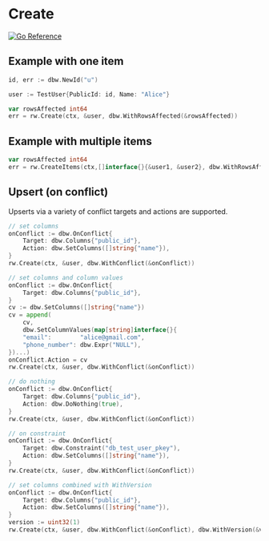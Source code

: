 # Create
[![Go
Reference](https://pkg.go.dev/badge/github.com/hashicorp/go-dbw.svg)](https://pkg.go.dev/github.com/hashicorp/go-dbw)

## Example with one item
```go
id, err := dbw.NewId("u")

user := TestUser{PublicId: id, Name: "Alice"}

var rowsAffected int64
err = rw.Create(ctx, &user, dbw.WithRowsAffected(&rowsAffected))  
```
## Example with multiple items
```go
var rowsAffected int64
err = rw.CreateItems(ctx,[]interface{}{&user1, &user2}, dbw.WithRowsAffected(&rowsAffected))  
```


## Upsert (on conflict)

Upserts via a variety of conflict targets and actions are supported.

```go
// set columns
onConflict := dbw.OnConflict{
    Target: dbw.Columns{"public_id"},
    Action: dbw.SetColumns([]string{"name"}),
}
rw.Create(ctx, &user, dbw.WithConflict(&onConflict))
```

```go
// set columns and column values
onConflict := dbw.OnConflict{
	Target: dbw.Columns{"public_id"},
}
cv := dbw.SetColumns([]string{"name"})
cv = append(
    cv,
	dbw.SetColumnValues(map[string]interface{}{
	"email":        "alice@gmail.com",
	"phone_number": dbw.Expr("NULL"),
})...)
onConflict.Action = cv
rw.Create(ctx, &user, dbw.WithConflict(&onConflict))
```

```go
// do nothing
onConflict := dbw.OnConflict{
    Target: dbw.Columns{"public_id"},
    Action: dbw.DoNothing(true),
}
rw.Create(ctx, &user, dbw.WithConflict(&onConflict))
```

```go
// on constraint
onConflict := dbw.OnConflict{
    Target: dbw.Constraint("db_test_user_pkey"),
    Action: dbw.SetColumns([]string{"name"}),
}
rw.Create(ctx, &user, dbw.WithConflict(&onConflict))
```

```go
// set columns combined with WithVersion
onConflict := dbw.OnConflict{
    Target: dbw.Columns{"public_id"},
	Action: dbw.SetColumns([]string{"name"}),
}
version := uint32(1)
rw.Create(ctx, &user, dbw.WithConflict(&onConflict), dbw.WithVersion(&version))
```

